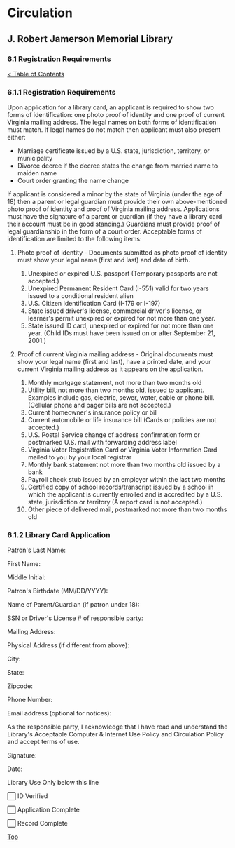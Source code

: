 [0]: ../README.md
[6.1]: registration.md

# Circulation
## J. Robert Jamerson Memorial Library
### 6.1 Registration Requirements
[< Table of Contents][0]

### 6.1.1 Registration Requirements

Upon application for a library card, an applicant is required to show two forms of identification: one photo proof of identity and one proof of current Virginia mailing address. The legal names on both forms of identification must match. If legal names do not match then applicant must also present either:
* Marriage certificate issued by a U.S. state, jurisdiction, territory, or municipality
* Divorce decree if the decree states the change from married name to maiden name
* Court order granting the name change

If applicant is considered a minor by the state of Virginia (under the age of 18) then a parent or legal guardian must provide their own above-mentioned photo proof of identity and proof of Virginia mailing address. Applications must have the signature of a parent or guardian (if they have a library card their account must be in good standing.) Guardians must provide proof of legal guardianship in the form of a court order. Acceptable forms of identification are limited to the following items:

1. Photo proof of identity - Documents submitted as photo proof of identity must show your legal name (first and last) and date of birth.
	1. Unexpired or expired U.S. passport (Temporary passports are not accepted.)
	2. Unexpired Permanent Resident Card (I-551) valid for two years issued to a conditional resident alien
	3. U.S. Citizen Identification Card (I-179 or I-197)
	4. State issued driver's license, commercial driver's license, or learner's permit unexpired or expired for not more than one year.
	5. State issued ID card, unexpired or expired for not more than one year. (Child IDs must have been issued on or after September 21, 2001.)

2. Proof of current Virginia mailing address - Original documents must show your legal name (first and last), have a printed date, and your current Virginia mailing address as it appears on the application.
	1. Monthly mortgage statement, not more than two months old
	2. Utility bill, not more than two months old, issued to applicant. Examples include gas, electric, sewer, water, cable or phone bill. (Cellular phone and pager bills are not accepted.)
	3. Current homeowner's insurance policy or bill
	4. Current automobile or life insurance bill (Cards or policies are not accepted.)
	5. U.S. Postal Service change of address confirmation form or postmarked U.S. mail with forwarding address label
	6. Virginia Voter Registration Card or Virginia Voter Information Card mailed to you by your local registrar
	7. Monthly bank statement not more than two months old issued by a bank
	8. Payroll check stub issued by an employer within the last two months
	9. Certified copy of school records/transcript issued by a school in which the applicant is currently enrolled and is accredited by a U.S. state, jurisdiction or territory (A report card is not accepted.)
	10. Other piece of delivered mail, postmarked not more than two months old

### 6.1.2 Library Card Application

Patron's Last Name:

First Name:

Middle Initial:

Patron's Birthdate (MM/DD/YYYY):

Name of Parent/Guardian (if patron under 18):

SSN or Driver's License # of responsible party:

Mailing Address:

Physical Address (if different from above):

City:

State:

Zipcode:	

Phone Number:

Email address (optional for notices):

As the responsible party, I acknowledge that I have read and understand the Library's Acceptable Computer & Internet Use Policy and Circulation Policy and accept terms of use.

Signature:

Date:

Library Use Only below this line
							
⬜ ID Verified

⬜ Application Complete

⬜ Record Complete

[Top][6.1]